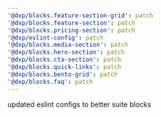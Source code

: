 ```yaml
---
'@dxp/blocks.feature-section-grid': patch
'@dxp/blocks.feature-section': patch
'@dxp/blocks.pricing-section': patch
'@dxp/eslint-config': patch
'@dxp/blocks.media-section': patch
'@dxp/blocks.hero-section': patch
'@dxp/blocks.cta-section': patch
'@dxp/blocks.quick-links': patch
'@dxp/blocks.bento-grid': patch
'@dxp/blocks.faq': patch
---
```


updated eslint configs to better suite blocks
